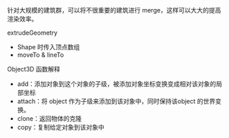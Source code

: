 针对大规模的建筑群，可以将不很重要的建筑进行 merge，这样可以大大的提高渲染效率。

extrudeGeometry
* Shape 时传入顶点数组
* moveTo & lineTo

Object3D 函数解释
* add：添加对象到这个对象的子级，被添加对象坐标变换变成相对该对象的局部坐标
* attach：将 object 作为子级来添加到该对象中，同时保持该object 的世界变换。
* clone：返回物体的克隆
* copy：复制给定对象到该对象中